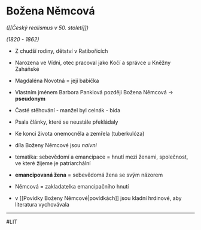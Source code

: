 # Božena Němcová
*([[Český realismus v 50. století]])*

*(1820 - 1862)*
- Z chudší rodiny, dětství v Ratibořicích
- Narozena ve Vídni, otec pracoval jako Kočí a správce u Kněžny Zaháňské
- Magdaléna Novotná = její babička
- Vlastním jménem Barbora Panklová později Božena Němcová -> **pseudonym**

- Časté stěhování - manžel byl celnák - bída
- Psala články, které se neustále překládaly
- Ke konci života onemocněla a zemřela (tuberkulóza)

- díla Boženy Němcové jsou *naivni* 
- tematika: sebevědomí a emancipace = hnutí mezi ženami, společnost, ve které žijeme je patriarchální
- **emancipovaná žena** = sebevědomá žena se svým názorem
- Němcová = zakladatelka emancipačního hnutí
- v [[Povídky Boženy Němcové|povídkách]] jsou kladní hrdinové, aby literatura vychovávala

---
#LIT